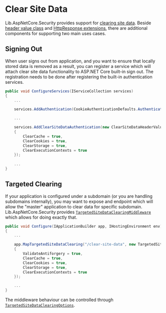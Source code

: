 ﻿# Clear Site Data

Lib.AspNetCore.Security provides support for [clearing site data](http://www.w3.org/TR/clear-site-data/). Beside [header value class](../api/Lib.AspNetCore.Security.Http.Headers.ClearSiteDataHeaderValue.html) and [HttpResponse extensions](../api/Lib.AspNetCore.Security.Http.Extensions.HttpResponseHeadersExtensions.html), there are additional components for supporting two main uses cases.

## Signing Out

When user signs out from application, and you want to ensure that locally stored data is removed as a result, you can register a service which will attach clear site data functionality to ASP.NET Core built-in sign out. The registration needs to be done after registering the built-in authentication services.

```cs
public void ConfigureServices(IServiceCollection services)
{
	...

    services.AddAuthentication(CookieAuthenticationDefaults.AuthenticationScheme);

	...

    services.AddClearSiteDataAuthentication(new ClearSiteDataHeaderValue
    {
        ClearCache = true,
        ClearCookies = true,
        ClearStorage = true,
        ClearExecutionContexts = true
    });
    
	...
}
```

## Targeted Clearing

If your application is configured under a subdomain (or you are handling subdomains internally), you may want to expose and endpoint which will allow the "master" application to clear data for specific subdomain. Lib.AspNetCore.Security provides [`TargetedSiteDataClearingMiddleware`](../api/Lib.AspNetCore.Security.TargetedSiteDataClearingMiddleware.html) which allows for doing exactly that.

```cs
public void Configure(IApplicationBuilder app, IHostingEnvironment env)
{
	...

	app.MapTargetedSiteDataClearing("/clear-site-data", new TargetedSiteDataClearingOptions
    {
        ValidateAntiforgery = true,
        ClearCache = true,
        ClearCookies = true,
        ClearStorage = true,
        ClearExecutionContexts = true
    });

	...
}

```

The middleware behaviour can be controlled through [`TargetedSiteDataClearingOptions`](../api/Lib.AspNetCore.Security.TargetedSiteDataClearingOptions.html).